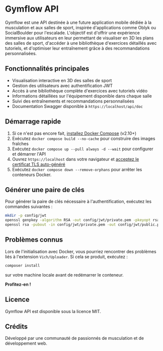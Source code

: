 # Gymflow API

Gymflow est une API destinée à une future application mobile dédiée à la musculation et aux salles de sport, inspirée d'applications comme Oblyk ou SocialBoulder pour l'escalade. L'objectif est d'offrir une expérience immersive aux utilisateurs en leur permettant de visualiser en 3D les plans des salles de sport, d'accéder à une bibliothèque d'exercices détaillés avec tutoriels, et d'optimiser leur entraînement grâce à des recommandations personnalisées.

## Fonctionnalités principales

* Visualisation interactive en 3D des salles de sport
* Gestion des utilisateurs avec authentification JWT
* Accès à une bibliothèque complète d'exercices avec tutoriels vidéo
* Informations détaillées sur l'équipement disponible dans chaque salle
* Suivi des entraînements et recommandations personnalisées
* Documentation Swagger disponible à `https://localhost/api/doc`

## Démarrage rapide

1. Si ce n'est pas encore fait, [installez Docker Compose](https://docs.docker.com/compose/install/) (v2.10+)
2. Exécutez `docker compose build --no-cache` pour construire des images fraîches
3. Exécutez `docker compose up --pull always -d --wait` pour configurer et démarrer l'API
4. Ouvrez `https://localhost` dans votre navigateur et [acceptez le certificat TLS auto-généré](https://stackoverflow.com/a/15076602/1352334)
5. Exécutez `docker compose down --remove-orphans` pour arrêter les conteneurs Docker.

## Générer une paire de clés

Pour générer la paire de clés nécessaire à l'authentification, exécutez les commandes suivantes :

```sh
mkdir -p config/jwt
openssl genpkey -algorithm RSA -out config/jwt/private.pem -pkeyopt rsa_keygen_bits:4096
openssl rsa -pubout -in config/jwt/private.pem -out config/jwt/public.pem
```

## Problèmes connus

Lors de l'initialisation avec Docker, vous pourriez rencontrer des problèmes liés à l'extension `Vich/Uploader`. Si cela se produit, exécutez :

```sh
composer install
```

sur votre machine locale avant de redémarrer le conteneur.

**Profitez-en !**

## Licence

Gymflow API est disponible sous la licence MIT.

## Crédits

Développé par une communauté de passionnés de musculation et de développement web.

